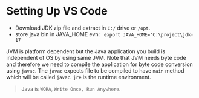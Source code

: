 
# Setting Up VS Code

- Download JDK zip file and extract in `C:/` drive or `/opt`.
- store java bin in JAVA_HOME evn: ` export JAVA_HOME='C:\project\jdk-17'`

JVM is platform dependent but the Java application you build is independent of OS by using same JVM. Note that JVM needs byte code and therefore we need to compile the application for byte code conversion using `javac`. The `javac` expects file to be compiled to have `main` method which will be called `javac`. `jre` is the runtime environment.

> Java is `WORA`, `Write Once, Run Anywhere`.


